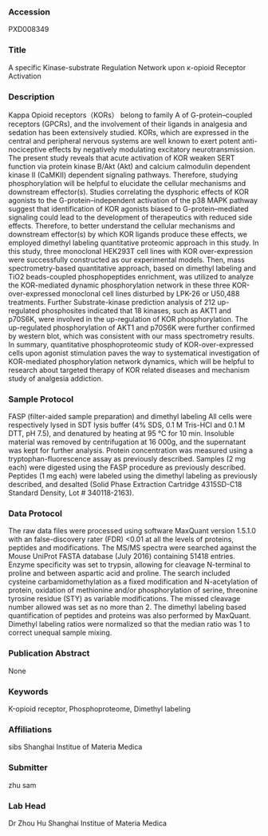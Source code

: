 ### Accession
PXD008349

### Title
A specific Kinase-substrate Regulation Network upon κ-opioid Receptor Activation

### Description
Kappa Opioid receptors（KORs） belong to family A of G-protein–coupled receptors (GPCRs), and the involvement of their ligands in analgesia and sedation has been extensively studied. KORs, which are expressed in the central and peripheral nervous systems are well known to exert potent anti-nociceptive effects by negatively modulating excitatory neurotransmission. The present study reveals that acute activation of KOR weaken SERT function via protein kinase B/Akt (Akt) and calcium calmodulin dependent kinase II (CaMKII) dependent signaling pathways. Therefore, studying phosphorylation will be helpful to elucidate the cellular mechanisms and downstream effector(s). Studies correlating the dysphoric effects of KOR agonists to the G-protein–independent activation of the p38 MAPK pathway suggest that identification of KOR agonists biased to G-protein–mediated signaling could lead to the development of therapeutics with reduced side effects. Therefore, to better understand the cellular mechanisms and downstream effector(s) by which KOR ligands produce these effects, we employed dimethyl labeling quantitative proteomic approach in this study. In this study, three monoclonal HEK293T cell lines with KOR over-expression were successfully constructed as our experimental models. Then, mass spectrometry-based quantitative approach, based on dimethyl labeling and TiO2 beads-coupled phosphopeptides enrichment, was utilized to analyze the KOR-mediated dynamic phosphorylation network in these three KOR-over-expressed monoclonal cell lines disturbed by LPK-26 or U50,488 treatments. Further Substrate-kinase prediction analysis of 212 up-regulated phosphosites indicated that 18 kinases, such as AKT1 and p70S6K, were involved in the up-regulation of KOR phosphorylation. The up-regulated phosphorylation of AKT1 and p70S6K were further confirmed by western blot, which was consistent with our mass spectrometry results. In summary, quantitative phosphoproteomic study of KOR-over-expressed cells upon agonist stimulation paves the way to systematical investigation of KOR-mediated phosphorylation network dynamics, which will be helpful to research about targeted therapy of KOR related diseases and mechanism study of analgesia addiction.

### Sample Protocol
FASP (filter-aided sample preparation) and dimethyl labeling All cells were respectively lysed in SDT lysis buffer (4% SDS, 0.1 M Tris-HCl and 0.1 M DTT, pH 7.5), and denatured by heating at 95 °C for 10 min. Insoluble material was removed by centrifugation at 16 000g, and the supernatant was kept for further analysis. Protein concentration was measured using a tryptophan-fluorescence assay as previously described. Samples (2 mg each) were digested using the FASP procedure as previously described. Peptides (1 mg each) were labeled using the dimethyl labeling as previously described, and desalted (Solid Phase Extraction Cartridge 4315SD-C18 Standard Density, Lot # 340118-2163).

### Data Protocol
The raw data files were processed using software MaxQuant version 1.5.1.0 with an false-discovery rater (FDR) <0.01 at all the levels of proteins, peptides and modifications. The MS/MS spectra were searched against the Mouse UniProt FASTA database (July 2016) containing 51418 entries. Enzyme specificity was set to trypsin, allowing for cleavage N-terminal to proline and between aspartic acid and proline. The search included cysteine carbamidomethylation as a fixed modification and N-acetylation of protein, oxidation of methionine and/or phosphorylation of serine, threonine tyrosine residue (STY) as variable modifications. The missed cleavage number allowed was set as no more than 2. The dimethyl labeling based quantification of peptides and proteins was also performed by MaxQuant. Dimethyl labeling ratios were normalized so that the median ratio was 1 to correct unequal sample mixing.

### Publication Abstract
None

### Keywords
Κ-opioid receptor, Phosphoproteome, Dimethyl labeling

### Affiliations
sibs
Shanghai Institue of Materia Medica

### Submitter
zhu sam

### Lab Head
Dr Zhou Hu
Shanghai Institue of Materia Medica


